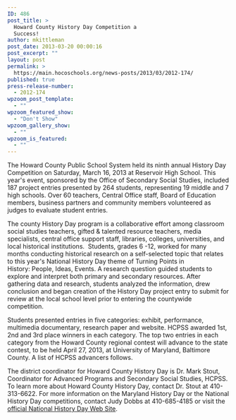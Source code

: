 ```yaml
---
ID: 486
post_title: >
  Howard County History Day Competition a
  Success!
author: mkittleman
post_date: 2013-03-20 00:00:16
post_excerpt: ""
layout: post
permalink: >
  https://main.hocoschools.org/news-posts/2013/03/2012-174/
published: true
press-release-number:
  - 2012-174
wpzoom_post_template:
  - ""
wpzoom_featured_show:
  - "Don't Show"
wpzoom_gallery_show:
  - ""
wpzoom_is_featured:
  - ""
---
```

The Howard County Public School System held its ninth annual History Day Competition on Saturday, March 16, 2013 at Reservoir High School. This year's event, sponsored by the Office of Secondary Social Studies, included 187 project entries presented by 264 students, representing 19 middle and 7 high schools. Over 60 teachers, Central Office staff, Board of Education members, business partners and community members volunteered as judges to evaluate student entries.

The county History Day program is a collaborative effort among classroom social studies teachers, gifted &amp; talented resource teachers, media specialists, central office support staff, libraries, colleges, universities, and local historical institutions.  Students, grades 6 -12, worked for many months conducting historical research on a self-selected topic that relates to this year's National History Day theme of Turning Points in History: People, Ideas, Events. A research question guided students to explore and interpret both primary and secondary resources. After gathering data and research, students analyzed the information, drew conclusion and began creation of the History Day project entry to submit for review at the local school level prior to entering the countywide competition.

Students presented entries in five categories: exhibit, performance, multimedia documentary, research paper and website. HCPSS awarded 1st, 2nd and 3rd place winners in each category. The top two entries in each category from the Howard County regional contest will advance to the state contest, to be held April 27, 2013, at University of Maryland, Baltimore County. A list of HCPSS advancers follows.

The district coordinator for Howard County History Day is Dr. Mark Stout, Coordinator for Advanced Programs and Secondary Social Studies, HCPSS. To learn more about Howard County History Day, contact Dr. Stout at 410-313-6622. For more information on the Maryland History Day or the National History Day competitions, contact Judy Dobbs at 410-685-4185 or visit the <a href="http://www.nationalhistoryday.org/" target="_blank">official National History Day Web Site</a>.